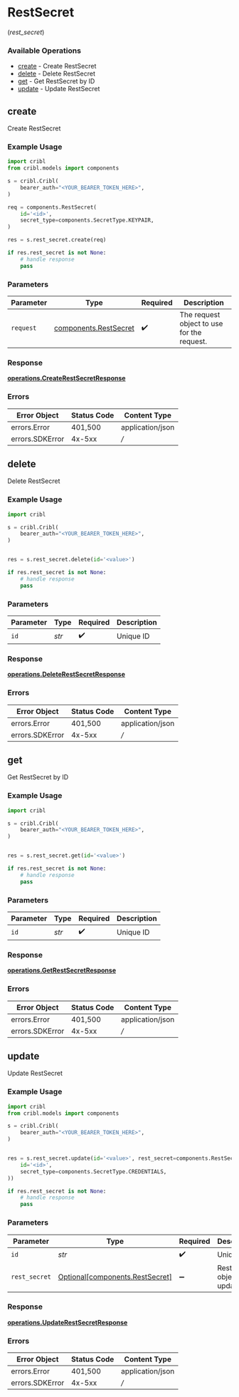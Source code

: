 # RestSecret
(*rest_secret*)

### Available Operations

* [create](#create) - Create RestSecret
* [delete](#delete) - Delete RestSecret
* [get](#get) - Get RestSecret by ID
* [update](#update) - Update RestSecret

## create

Create RestSecret

### Example Usage

```python
import cribl
from cribl.models import components

s = cribl.Cribl(
    bearer_auth="<YOUR_BEARER_TOKEN_HERE>",
)

req = components.RestSecret(
    id='<id>',
    secret_type=components.SecretType.KEYPAIR,
)

res = s.rest_secret.create(req)

if res.rest_secret is not None:
    # handle response
    pass
```

### Parameters

| Parameter                                                      | Type                                                           | Required                                                       | Description                                                    |
| -------------------------------------------------------------- | -------------------------------------------------------------- | -------------------------------------------------------------- | -------------------------------------------------------------- |
| `request`                                                      | [components.RestSecret](../../models/components/restsecret.md) | :heavy_check_mark:                                             | The request object to use for the request.                     |


### Response

**[operations.CreateRestSecretResponse](../../models/operations/createrestsecretresponse.md)**
### Errors

| Error Object     | Status Code      | Content Type     |
| ---------------- | ---------------- | ---------------- |
| errors.Error     | 401,500          | application/json |
| errors.SDKError  | 4x-5xx           | */*              |

## delete

Delete RestSecret

### Example Usage

```python
import cribl

s = cribl.Cribl(
    bearer_auth="<YOUR_BEARER_TOKEN_HERE>",
)


res = s.rest_secret.delete(id='<value>')

if res.rest_secret is not None:
    # handle response
    pass
```

### Parameters

| Parameter          | Type               | Required           | Description        |
| ------------------ | ------------------ | ------------------ | ------------------ |
| `id`               | *str*              | :heavy_check_mark: | Unique ID          |


### Response

**[operations.DeleteRestSecretResponse](../../models/operations/deleterestsecretresponse.md)**
### Errors

| Error Object     | Status Code      | Content Type     |
| ---------------- | ---------------- | ---------------- |
| errors.Error     | 401,500          | application/json |
| errors.SDKError  | 4x-5xx           | */*              |

## get

Get RestSecret by ID

### Example Usage

```python
import cribl

s = cribl.Cribl(
    bearer_auth="<YOUR_BEARER_TOKEN_HERE>",
)


res = s.rest_secret.get(id='<value>')

if res.rest_secret is not None:
    # handle response
    pass
```

### Parameters

| Parameter          | Type               | Required           | Description        |
| ------------------ | ------------------ | ------------------ | ------------------ |
| `id`               | *str*              | :heavy_check_mark: | Unique ID          |


### Response

**[operations.GetRestSecretResponse](../../models/operations/getrestsecretresponse.md)**
### Errors

| Error Object     | Status Code      | Content Type     |
| ---------------- | ---------------- | ---------------- |
| errors.Error     | 401,500          | application/json |
| errors.SDKError  | 4x-5xx           | */*              |

## update

Update RestSecret

### Example Usage

```python
import cribl
from cribl.models import components

s = cribl.Cribl(
    bearer_auth="<YOUR_BEARER_TOKEN_HERE>",
)


res = s.rest_secret.update(id='<value>', rest_secret=components.RestSecret(
    id='<id>',
    secret_type=components.SecretType.CREDENTIALS,
))

if res.rest_secret is not None:
    # handle response
    pass
```

### Parameters

| Parameter                                                                | Type                                                                     | Required                                                                 | Description                                                              |
| ------------------------------------------------------------------------ | ------------------------------------------------------------------------ | ------------------------------------------------------------------------ | ------------------------------------------------------------------------ |
| `id`                                                                     | *str*                                                                    | :heavy_check_mark:                                                       | Unique ID                                                                |
| `rest_secret`                                                            | [Optional[components.RestSecret]](../../models/components/restsecret.md) | :heavy_minus_sign:                                                       | RestSecret object to be updated                                          |


### Response

**[operations.UpdateRestSecretResponse](../../models/operations/updaterestsecretresponse.md)**
### Errors

| Error Object     | Status Code      | Content Type     |
| ---------------- | ---------------- | ---------------- |
| errors.Error     | 401,500          | application/json |
| errors.SDKError  | 4x-5xx           | */*              |
